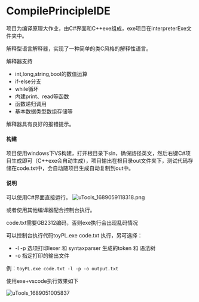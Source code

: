 # CompilePrincipleIDE
项目为编译原理大作业，由C#界面和C++exe组成，exe项目在interpreterExe文件夹中。

解释型语言解释器，实现了一种简单的类C风格的解释性语言。

解释器支持

- int,long,string,bool的数值运算
- if-else分支
- while循环
- 内建print、read等函数
- 函数递归调用
- 基本数据类型数组存储等

解释器具有良好的报错提示。

#### 构建

项目使用windows下VS构建，打开根目录下sln，确保路径英文，然后右键C#项目生成即可（C++exe会自动生成），项目输出在根目录out文件夹下，测试代码存储在code.txt中，会自动随项目生成自动复制到out中。

#### 说明

可以使用C#界面直接运行。
![uTools_1689059118318.png]("https://github.com/xiaoliubenliu/CompilePrincipleIDE/raw/master/readmePic/uTools_1689059118318.png")

或者使用其他编译器配合控制台执行。

code.txt需要GB2312编码，否则exe执行会出现乱码情况

可以控制台执行代码toyPL.exe code.txt 执行，另可选择：

- -l -p 选项打印lexer 和 syntaxparser 生成的token 和 语法树
- -o 指定打印的输出文件

例：`toyPL.exe code.txt -l -p -o output.txt`

使用exe+vscode执行效果如下

![uTools_1689051005837](https://github.com/xiaoliubenliu/interpreter/raw/master/readmePic/uTools_1689051005837.png)

